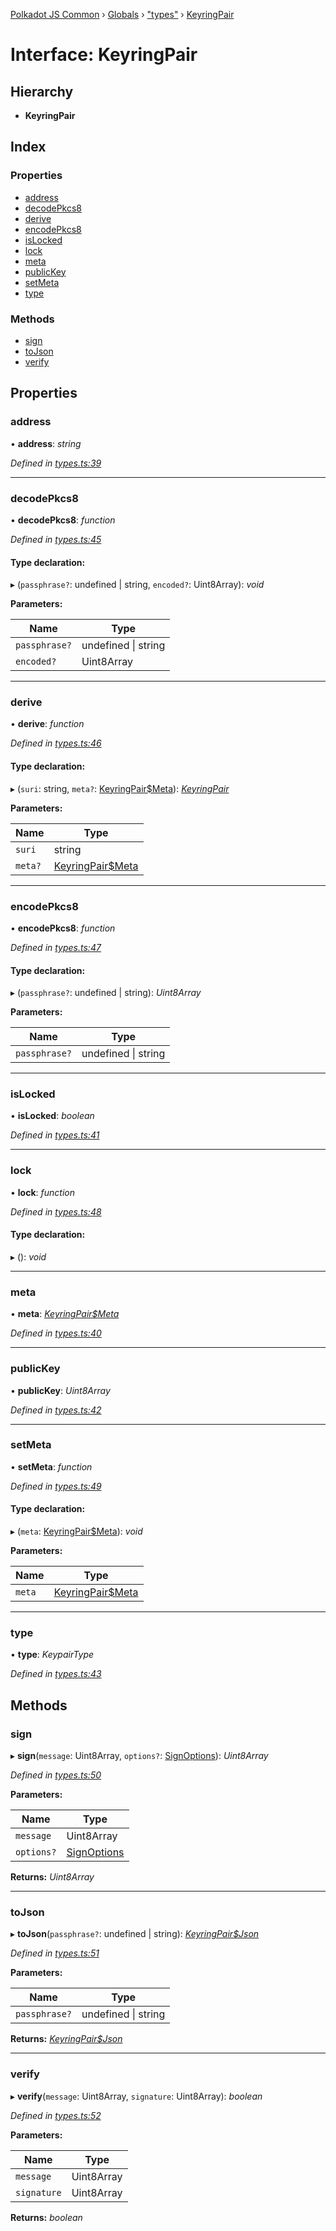 [Polkadot JS Common](../README.md) › [Globals](../globals.md) › ["types"](../modules/_types_.md) › [KeyringPair](_types_.keyringpair.md)

# Interface: KeyringPair

## Hierarchy

* **KeyringPair**

## Index

### Properties

* [address](_types_.keyringpair.md#address)
* [decodePkcs8](_types_.keyringpair.md#decodepkcs8)
* [derive](_types_.keyringpair.md#derive)
* [encodePkcs8](_types_.keyringpair.md#encodepkcs8)
* [isLocked](_types_.keyringpair.md#islocked)
* [lock](_types_.keyringpair.md#lock)
* [meta](_types_.keyringpair.md#meta)
* [publicKey](_types_.keyringpair.md#publickey)
* [setMeta](_types_.keyringpair.md#setmeta)
* [type](_types_.keyringpair.md#type)

### Methods

* [sign](_types_.keyringpair.md#sign)
* [toJson](_types_.keyringpair.md#tojson)
* [verify](_types_.keyringpair.md#verify)

## Properties

###  address

• **address**: *string*

*Defined in [types.ts:39](https://github.com/polkadot-js/common/blob/2159270d/packages/keyring/src/types.ts#L39)*

___

###  decodePkcs8

• **decodePkcs8**: *function*

*Defined in [types.ts:45](https://github.com/polkadot-js/common/blob/2159270d/packages/keyring/src/types.ts#L45)*

#### Type declaration:

▸ (`passphrase?`: undefined | string, `encoded?`: Uint8Array): *void*

**Parameters:**

Name | Type |
------ | ------ |
`passphrase?` | undefined &#124; string |
`encoded?` | Uint8Array |

___

###  derive

• **derive**: *function*

*Defined in [types.ts:46](https://github.com/polkadot-js/common/blob/2159270d/packages/keyring/src/types.ts#L46)*

#### Type declaration:

▸ (`suri`: string, `meta?`: [KeyringPair$Meta](_types_.keyringpair_meta.md)): *[KeyringPair](_types_.keyringpair.md)*

**Parameters:**

Name | Type |
------ | ------ |
`suri` | string |
`meta?` | [KeyringPair$Meta](_types_.keyringpair_meta.md) |

___

###  encodePkcs8

• **encodePkcs8**: *function*

*Defined in [types.ts:47](https://github.com/polkadot-js/common/blob/2159270d/packages/keyring/src/types.ts#L47)*

#### Type declaration:

▸ (`passphrase?`: undefined | string): *Uint8Array*

**Parameters:**

Name | Type |
------ | ------ |
`passphrase?` | undefined &#124; string |

___

###  isLocked

• **isLocked**: *boolean*

*Defined in [types.ts:41](https://github.com/polkadot-js/common/blob/2159270d/packages/keyring/src/types.ts#L41)*

___

###  lock

• **lock**: *function*

*Defined in [types.ts:48](https://github.com/polkadot-js/common/blob/2159270d/packages/keyring/src/types.ts#L48)*

#### Type declaration:

▸ (): *void*

___

###  meta

• **meta**: *[KeyringPair$Meta](_types_.keyringpair_meta.md)*

*Defined in [types.ts:40](https://github.com/polkadot-js/common/blob/2159270d/packages/keyring/src/types.ts#L40)*

___

###  publicKey

• **publicKey**: *Uint8Array*

*Defined in [types.ts:42](https://github.com/polkadot-js/common/blob/2159270d/packages/keyring/src/types.ts#L42)*

___

###  setMeta

• **setMeta**: *function*

*Defined in [types.ts:49](https://github.com/polkadot-js/common/blob/2159270d/packages/keyring/src/types.ts#L49)*

#### Type declaration:

▸ (`meta`: [KeyringPair$Meta](_types_.keyringpair_meta.md)): *void*

**Parameters:**

Name | Type |
------ | ------ |
`meta` | [KeyringPair$Meta](_types_.keyringpair_meta.md) |

___

###  type

• **type**: *KeypairType*

*Defined in [types.ts:43](https://github.com/polkadot-js/common/blob/2159270d/packages/keyring/src/types.ts#L43)*

## Methods

###  sign

▸ **sign**(`message`: Uint8Array, `options?`: [SignOptions](_types_.signoptions.md)): *Uint8Array*

*Defined in [types.ts:50](https://github.com/polkadot-js/common/blob/2159270d/packages/keyring/src/types.ts#L50)*

**Parameters:**

Name | Type |
------ | ------ |
`message` | Uint8Array |
`options?` | [SignOptions](_types_.signoptions.md) |

**Returns:** *Uint8Array*

___

###  toJson

▸ **toJson**(`passphrase?`: undefined | string): *[KeyringPair$Json](_types_.keyringpair_json.md)*

*Defined in [types.ts:51](https://github.com/polkadot-js/common/blob/2159270d/packages/keyring/src/types.ts#L51)*

**Parameters:**

Name | Type |
------ | ------ |
`passphrase?` | undefined &#124; string |

**Returns:** *[KeyringPair$Json](_types_.keyringpair_json.md)*

___

###  verify

▸ **verify**(`message`: Uint8Array, `signature`: Uint8Array): *boolean*

*Defined in [types.ts:52](https://github.com/polkadot-js/common/blob/2159270d/packages/keyring/src/types.ts#L52)*

**Parameters:**

Name | Type |
------ | ------ |
`message` | Uint8Array |
`signature` | Uint8Array |

**Returns:** *boolean*
